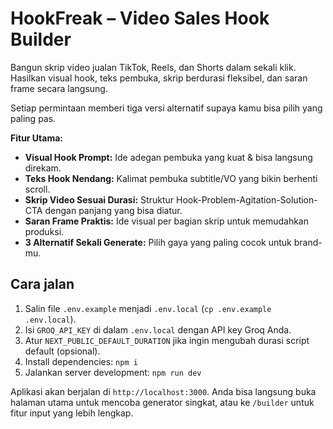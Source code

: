 # HookFreak – Video Sales Hook Builder

Bangun skrip video jualan TikTok, Reels, dan Shorts dalam sekali klik. Hasilkan visual hook, teks pembuka, skrip berdurasi fleksibel, dan saran frame secara langsung.

Setiap permintaan memberi tiga versi alternatif supaya kamu bisa pilih yang paling pas.

**Fitur Utama:**
* **Visual Hook Prompt:** Ide adegan pembuka yang kuat & bisa langsung direkam.
* **Teks Hook Nendang:** Kalimat pembuka subtitle/VO yang bikin berhenti scroll.
* **Skrip Video Sesuai Durasi:** Struktur Hook-Problem-Agitation-Solution-CTA dengan panjang yang bisa diatur.
* **Saran Frame Praktis:** Ide visual per bagian skrip untuk memudahkan produksi.
* **3 Alternatif Sekali Generate:** Pilih gaya yang paling cocok untuk brand-mu.

## Cara jalan
1.  Salin file `.env.example` menjadi `.env.local` (`cp .env.example .env.local`).
2.  Isi `GROQ_API_KEY` di dalam `.env.local` dengan API key Groq Anda.
3.  Atur `NEXT_PUBLIC_DEFAULT_DURATION` jika ingin mengubah durasi script default (opsional).
4.  Install dependencies: `npm i`
5.  Jalankan server development: `npm run dev`

Aplikasi akan berjalan di `http://localhost:3000`.
Anda bisa langsung buka halaman utama untuk mencoba generator singkat, atau ke `/builder` untuk fitur input yang lebih lengkap.

